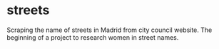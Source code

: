 # streets

Scraping the name of streets in Madrid from city council website. The beginning of a project to research women in street names.
